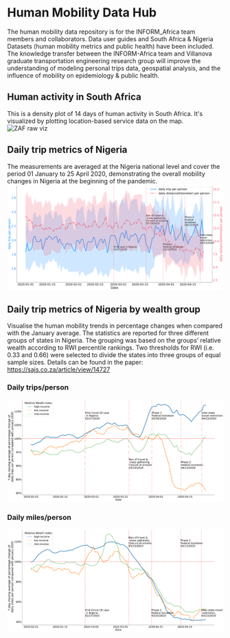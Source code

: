 # Human Mobility Data Hub
The human mobility data repository is for the INFORM_Africa team members and collaborators. 
Data user guides and South Africa & Nigeria Datasets (human mobility metrics and public health) have been included. 
The knowledge transfer between the INFORM-Africa team and Villanova graduate transportation engineering research group will improve the understanding of modeling personal trips data, geospatial analysis, and the influence of mobility on epidemiology & public health. 
## Human activity in South Africa
This is a density plot of 14 days of human activity in South Africa. It's visualized by plotting location-based service data on the map. 
![ZAF raw viz]()
## Daily trip metrics of Nigeria
The measurements are averaged at the Nigeria national level and cover the period 01 January to 25 April 2020, demonstrating the overall mobility changes in Nigeria at the beginning of the pandemic. 
![trip metrics](https://github.com/villanova-transportation/Human-Mobility-Data/blob/c17d963ff2cf6f4901c68460531ed45417c5d626/Figures/Figure%204.png)
## Daily trip metrics of Nigeria by wealth group
Visualise the human mobility trends in percentage changes when compared with the January average. The statistics are reported for three different groups of states in Nigeria. The grouping was based on the groups’ relative wealth according to RWI percentile rankings. Two thresholds for RWI (i.e. 0.33 and 0.66) were selected to divide the states into three groups of equal sample sizes. Details can be found in the paper: https://sajs.co.za/article/view/14727
### Daily trips/person
![income 1](https://github.com/villanova-transportation/Human-Mobility-Data/blob/c17d963ff2cf6f4901c68460531ed45417c5d626/Figures/Figure%205(a).png)
### Daily miles/person
![income 2](https://github.com/villanova-transportation/Human-Mobility-Data/blob/c17d963ff2cf6f4901c68460531ed45417c5d626/Figures/Figure%205(b).png)
